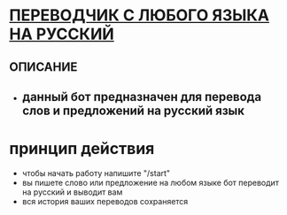 # [ПЕРЕВОДЧИК С ЛЮБОГО ЯЗЫКА НА РУССКИЙ ](https://web.telegram.org/k/#@Translatornetbot)
## ОПИСАНИЕ

* ## данный бот предназначен для перевода слов и предложений на русский язык

# принцип действия
* чтобы начать работу напишите "/start"
* вы пишете слово или предложение на любом языке бот переводит на русский и выводит вам
* вся история ваших переводов сохраняется
